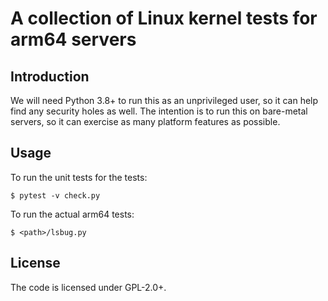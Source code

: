 # A collection of Linux kernel tests for arm64 servers

## Introduction
We will need Python 3.8+ to run this as an unprivileged user, so it can help
find any security holes as well. The intention is to run this on bare-metal
servers, so it can exercise as many platform features as possible.

## Usage
To run the unit tests for the tests:
```
$ pytest -v check.py
```

To run the actual arm64 tests:
```
$ <path>/lsbug.py
```

## License
The code is licensed under GPL-2.0+.
